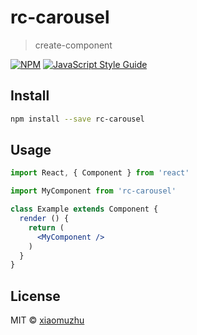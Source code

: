 # rc-carousel

> create-component

[![NPM](https://img.shields.io/npm/v/rc-carousel.svg)](https://www.npmjs.com/package/rc-carousel) [![JavaScript Style Guide](https://img.shields.io/badge/code_style-standard-brightgreen.svg)](https://standardjs.com)

## Install

```bash
npm install --save rc-carousel
```

## Usage

```jsx
import React, { Component } from 'react'

import MyComponent from 'rc-carousel'

class Example extends Component {
  render () {
    return (
      <MyComponent />
    )
  }
}
```

## License

MIT © [xiaomuzhu](https://github.com/xiaomuzhu)